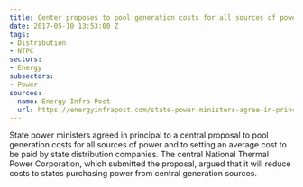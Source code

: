 ```yaml
---
title: Center proposes to pool generation costs for all sources of power
date: 2017-05-10 13:53:00 Z
tags:
- Distribution
- NTPC
sectors:
- Energy
subsectors:
- Power
sources:
  name: Energy Infra Post
  url: https://energyinfrapost.com/state-power-ministers-agree-in-principal-to-ntpcs-proposal-to-pool-power-and-rationalise-tariffs/
---
```


State power ministers agreed in principal to a central proposal to pool generation costs for all sources of power and to setting an average cost to be paid by state distribution companies. The central National Thermal Power Corporation, which submitted the proposal, argued that it will reduce costs to states purchasing power from central generation sources.